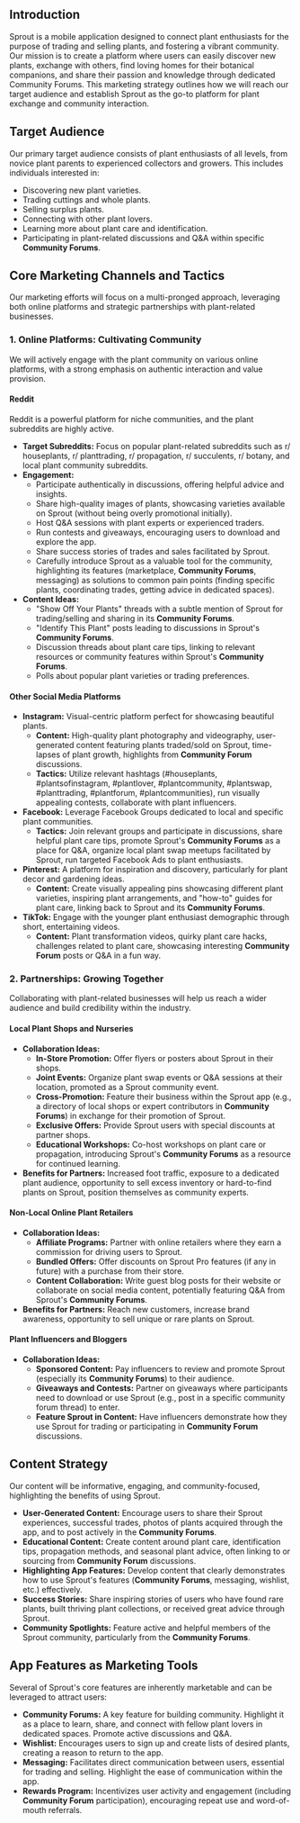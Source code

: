 
## Introduction

Sprout is a mobile application designed to connect plant enthusiasts for the purpose of trading and selling plants, and fostering a vibrant community. Our mission is to create a platform where users can easily discover new plants, exchange with others, find loving homes for their botanical companions, and share their passion and knowledge through dedicated Community Forums. This marketing strategy outlines how we will reach our target audience and establish Sprout as the go-to platform for plant exchange and community interaction.

## Target Audience

Our primary target audience consists of plant enthusiasts of all levels, from novice plant parents to experienced collectors and growers. This includes individuals interested in:

*   Discovering new plant varieties.
*   Trading cuttings and whole plants.
*   Selling surplus plants.
*   Connecting with other plant lovers.
*   Learning more about plant care and identification.
*   Participating in plant-related discussions and Q&A within specific **Community Forums**.

## Core Marketing Channels and Tactics

Our marketing efforts will focus on a multi-pronged approach, leveraging both online platforms and strategic partnerships with plant-related businesses.

### 1. Online Platforms: Cultivating Community

We will actively engage with the plant community on various online platforms, with a strong emphasis on authentic interaction and value provision.

#### Reddit

Reddit is a powerful platform for niche communities, and the plant subreddits are highly active.

*   **Target Subreddits:** Focus on popular plant-related subreddits such as r/ houseplants, r/ planttrading, r/ propagation, r/ succulents, r/ botany, and local plant community subreddits.
*   **Engagement:**
    *   Participate authentically in discussions, offering helpful advice and insights.
    *   Share high-quality images of plants, showcasing varieties available on Sprout (without being overly promotional initially).
    *   Host Q&A sessions with plant experts or experienced traders.
    *   Run contests and giveaways, encouraging users to download and explore the app.
    *   Share success stories of trades and sales facilitated by Sprout.
    *   Carefully introduce Sprout as a valuable tool for the community, highlighting its features (marketplace, **Community Forums**, messaging) as solutions to common pain points (finding specific plants, coordinating trades, getting advice in dedicated spaces).
*   **Content Ideas:**
    *   "Show Off Your Plants" threads with a subtle mention of Sprout for trading/selling and sharing in its **Community Forums**.
    *   "Identify This Plant" posts leading to discussions in Sprout's **Community Forums**.
    *   Discussion threads about plant care tips, linking to relevant resources or community features within Sprout's **Community Forums**.
    *   Polls about popular plant varieties or trading preferences.

#### Other Social Media Platforms

*   **Instagram:** Visual-centric platform perfect for showcasing beautiful plants.
    *   **Content:** High-quality plant photography and videography, user-generated content featuring plants traded/sold on Sprout, time-lapses of plant growth, highlights from **Community Forum** discussions.
    *   **Tactics:** Utilize relevant hashtags (#houseplants, #plantsofinstagram, #plantlover, #plantcommunity, #plantswap, #planttrading, #plantforum, #plantcommunities), run visually appealing contests, collaborate with plant influencers.
*   **Facebook:** Leverage Facebook Groups dedicated to local and specific plant communities.
    *   **Tactics:** Join relevant groups and participate in discussions, share helpful plant care tips, promote Sprout's **Community Forums** as a place for Q&A, organize local plant swap meetups facilitated by Sprout, run targeted Facebook Ads to plant enthusiasts.
*   **Pinterest:** A platform for inspiration and discovery, particularly for plant decor and gardening ideas.
    *   **Content:** Create visually appealing pins showcasing different plant varieties, inspiring plant arrangements, and "how-to" guides for plant care, linking back to Sprout and its **Community Forums**.
*   **TikTok:** Engage with the younger plant enthusiast demographic through short, entertaining videos.
    *   **Content:** Plant transformation videos, quirky plant care hacks, challenges related to plant care, showcasing interesting **Community Forum** posts or Q&A in a fun way.

### 2. Partnerships: Growing Together

Collaborating with plant-related businesses will help us reach a wider audience and build credibility within the industry.

#### Local Plant Shops and Nurseries

*   **Collaboration Ideas:**
    *   **In-Store Promotion:** Offer flyers or posters about Sprout in their shops.
    *   **Joint Events:** Organize plant swap events or Q&A sessions at their location, promoted as a Sprout community event.
    *   **Cross-Promotion:** Feature their business within the Sprout app (e.g., a directory of local shops or expert contributors in **Community Forums**) in exchange for their promotion of Sprout.
    *   **Exclusive Offers:** Provide Sprout users with special discounts at partner shops.
    *   **Educational Workshops:** Co-host workshops on plant care or propagation, introducing Sprout's **Community Forums** as a resource for continued learning.
*   **Benefits for Partners:** Increased foot traffic, exposure to a dedicated plant audience, opportunity to sell excess inventory or hard-to-find plants on Sprout, position themselves as community experts.

#### Non-Local Online Plant Retailers

*   **Collaboration Ideas:**
    *   **Affiliate Programs:** Partner with online retailers where they earn a commission for driving users to Sprout.
    *   **Bundled Offers:** Offer discounts on Sprout Pro features (if any in future) with a purchase from their store.
    *   **Content Collaboration:** Write guest blog posts for their website or collaborate on social media content, potentially featuring Q&A from Sprout's **Community Forums**.
*   **Benefits for Partners:** Reach new customers, increase brand awareness, opportunity to sell unique or rare plants on Sprout.

#### Plant Influencers and Bloggers

*   **Collaboration Ideas:**
    *   **Sponsored Content:** Pay influencers to review and promote Sprout (especially its **Community Forums**) to their audience.
    *   **Giveaways and Contests:** Partner on giveaways where participants need to download or use Sprout (e.g., post in a specific community forum thread) to enter.
    *   **Feature Sprout in Content:** Have influencers demonstrate how they use Sprout for trading or participating in **Community Forum** discussions.

## Content Strategy

Our content will be informative, engaging, and community-focused, highlighting the benefits of using Sprout.

*   **User-Generated Content:** Encourage users to share their Sprout experiences, successful trades, photos of plants acquired through the app, and to post actively in the **Community Forums**.
*   **Educational Content:** Create content around plant care, identification tips, propagation methods, and seasonal plant advice, often linking to or sourcing from **Community Forum** discussions.
*   **Highlighting App Features:** Develop content that clearly demonstrates how to use Sprout's features (**Community Forums**, messaging, wishlist, etc.) effectively.
*   **Success Stories:** Share inspiring stories of users who have found rare plants, built thriving plant collections, or received great advice through Sprout.
*   **Community Spotlights:** Feature active and helpful members of the Sprout community, particularly from the **Community Forums**.

## App Features as Marketing Tools

Several of Sprout's core features are inherently marketable and can be leveraged to attract users:

*   **Community Forums:** A key feature for building community. Highlight it as a place to learn, share, and connect with fellow plant lovers in dedicated spaces. Promote active discussions and Q&A.
*   **Wishlist:** Encourages users to sign up and create lists of desired plants, creating a reason to return to the app.
*   **Messaging:** Facilitates direct communication between users, essential for trading and selling. Highlight the ease of communication within the app.
*   **Rewards Program:** Incentivizes user activity and engagement (including **Community Forum** participation), encouraging repeat use and word-of-mouth referrals.

    
